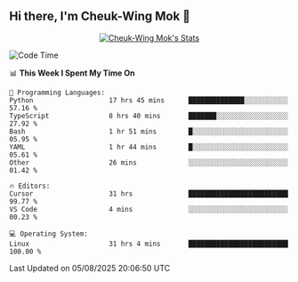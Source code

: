 ## Hi there, I'm Cheuk-Wing Mok 👋

<!--
**mozro0327/mozro0327** is a ✨ _special_ ✨ repository because its `README.md` (this file) appears on your GitHub profile.

Here are some ideas to get you started:

- 🔭 I’m currently working on ...
- 🌱 I’m currently learning ...
- 👯 I’m looking to collaborate on ...
- 🤔 I’m looking for help with ...
- 💬 Ask me about ...
- 📫 How to reach me: ...
- 😄 Pronouns: ...
- ⚡ Fun fact: ...
-->

<p align="center">
  <a href="https://github.com/mozro0327" class="rich-diff-level-one">
    <img src="https://github-readme-stats.vercel.app/api?username=mozro0327&title_color=333&text_color=777" alt="Cheuk-Wing Mok's Stats" >
    <!-- &hide=issues
    <img src="https://github-readme-stats.vercel.app/api?username=mozro0327&hide=issues&title_color=333&text_color=777" alt="Cheuk-Wing Mok's Stats" >
    -->
  </a>
</p>

<!--START_SECTION:waka-->
![Code Time](http://img.shields.io/badge/Code%20Time-3%2C698%20hrs%206%20mins-blue)

📊 **This Week I Spent My Time On** 

```text
💬 Programming Languages: 
Python                   17 hrs 45 mins      ██████████████░░░░░░░░░░░   57.16 % 
TypeScript               8 hrs 40 mins       ███████░░░░░░░░░░░░░░░░░░   27.92 % 
Bash                     1 hr 51 mins        █░░░░░░░░░░░░░░░░░░░░░░░░   05.95 % 
YAML                     1 hr 44 mins        █░░░░░░░░░░░░░░░░░░░░░░░░   05.61 % 
Other                    26 mins             ░░░░░░░░░░░░░░░░░░░░░░░░░   01.42 % 

🔥 Editors: 
Cursor                   31 hrs              █████████████████████████   99.77 % 
VS Code                  4 mins              ░░░░░░░░░░░░░░░░░░░░░░░░░   00.23 % 

💻 Operating System: 
Linux                    31 hrs 4 mins       █████████████████████████   100.00 % 
```


 Last Updated on 05/08/2025 20:06:50 UTC
<!--END_SECTION:waka-->
